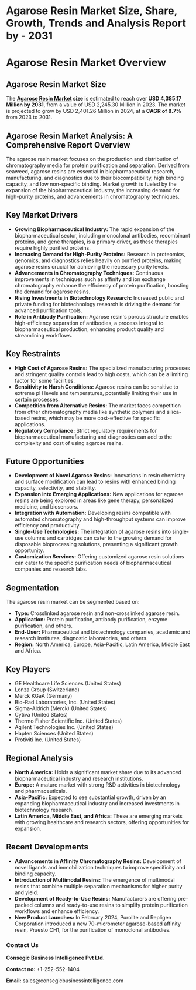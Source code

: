 # Agarose Resin Market Size, Share, Growth, Trends and Analysis Report by - 2031
# <h1>Agarose Resin Market Overview</h1>

<h2>Agarose Resin Market Size</h2>
<p>The <strong> <a href="https://www.consegicbusinessintelligence.com/agarose-resin-market"><b>Agarose Resin Market</b></a> size</strong> is estimated to reach over <strong>USD 4,385.17 Million by 2031</strong>, from a value of USD 2,245.30 Million in 2023. The market is projected to grow by USD 2,401.26 Million in 2024, at a <strong>CAGR of 8.7%</strong> from 2023 to 2031.</p>

<h2>Agarose Resin Market Analysis: A Comprehensive Report Overview</h2>
<p>The agarose resin market focuses on the production and distribution of chromatography media for protein purification and separation. Derived from seaweed, agarose resins are essential in biopharmaceutical research, manufacturing, and diagnostics due to their biocompatibility, high binding capacity, and low non-specific binding. Market growth is fueled by the expansion of the biopharmaceutical industry, the increasing demand for high-purity proteins, and advancements in chromatography techniques.</p>

<h2>Key Market Drivers</h2>
<ul>
    <li><strong>Growing Biopharmaceutical Industry:</strong> The rapid expansion of the biopharmaceutical sector, including monoclonal antibodies, recombinant proteins, and gene therapies, is a primary driver, as these therapies require highly purified proteins.</li>
    <li><strong>Increasing Demand for High-Purity Proteins:</strong> Research in proteomics, genomics, and diagnostics relies heavily on purified proteins, making agarose resins crucial for achieving the necessary purity levels.</li>
    <li><strong>Advancements in Chromatography Techniques:</strong> Continuous improvements in techniques such as affinity and ion exchange chromatography enhance the efficiency of protein purification, boosting the demand for agarose resins.</li>
    <li><strong>Rising Investments in Biotechnology Research:</strong> Increased public and private funding for biotechnology research is driving the demand for advanced purification tools.</li>
    <li><strong>Role in Antibody Purification:</strong> Agarose resin's porous structure enables high-efficiency separation of antibodies, a process integral to biopharmaceutical production, enhancing product quality and streamlining workflows.</li>
</ul>

<h2>Key Restraints</h2>
<ul>
    <li><strong>High Cost of Agarose Resins:</strong> The specialized manufacturing processes and stringent quality controls lead to high costs, which can be a limiting factor for some facilities.</li>
    <li><strong>Sensitivity to Harsh Conditions:</strong> Agarose resins can be sensitive to extreme pH levels and temperatures, potentially limiting their use in certain processes.</li>
    <li><strong>Competition from Alternative Resins:</strong> The market faces competition from other chromatography media like synthetic polymers and silica-based resins, which may be more cost-effective for specific applications.</li>
    <li><strong>Regulatory Compliance:</strong> Strict regulatory requirements for biopharmaceutical manufacturing and diagnostics can add to the complexity and cost of using agarose resins.</li>
</ul>

<h2>Future Opportunities</h2>
<ul>
    <li><strong>Development of Novel Agarose Resins:</strong> Innovations in resin chemistry and surface modification can lead to resins with enhanced binding capacity, selectivity, and stability.</li>
    <li><strong>Expansion into Emerging Applications:</strong> New applications for agarose resins are being explored in areas like gene therapy, personalized medicine, and biosensors.</li>
    <li><strong>Integration with Automation:</strong> Developing resins compatible with automated chromatography and high-throughput systems can improve efficiency and productivity.</li>
    <li><strong>Single-Use Technologies:</strong> The integration of agarose resins into single-use columns and cartridges can cater to the growing demand for disposable bioprocessing solutions, presenting a significant growth opportunity.</li>
    <li><strong>Customization Services:</strong> Offering customized agarose resin solutions can cater to the specific purification needs of biopharmaceutical companies and research labs.</li>
</ul>

<h2>Segmentation</h2>
<p>The agarose resin market can be segmented based on:</p>
<ul>
    <li><strong>Type:</strong> Crosslinked agarose resin and non-crosslinked agarose resin.</li>
    <li><strong>Application:</strong> Protein purification, antibody purification, enzyme purification, and others.</li>
    <li><strong>End-User:</strong> Pharmaceutical and biotechnology companies, academic and research institutes, diagnostic laboratories, and others.</li>
    <li><strong>Region:</strong> North America, Europe, Asia-Pacific, Latin America, Middle East and Africa.</li>
</ul>

<h2>Key Players</h2>
<ul>
    <li>GE Healthcare Life Sciences (United States)</li>
    <li>Lonza Group (Switzerland)</li>
    <li>Merck KGaA (Germany)</li>
    <li>Bio-Rad Laboratories, Inc. (United States)</li>
    <li>Sigma-Aldrich (Merck) (United States)</li>
    <li>Cytiva (United States)</li>
    <li>Thermo Fisher Scientific Inc. (United States)</li>
    <li>Agilent Technologies Inc. (United States)</li>
    <li>Hapten Sciences (United States)</li>
    <li>Protiviti Inc. (United States)</li>
</ul>

<h2>Regional Analysis</h2>
<ul>
    <li><strong>North America:</strong> Holds a significant market share due to its advanced biopharmaceutical industry and research institutions.</li>
    <li><strong>Europe:</strong> A mature market with strong R&D activities in biotechnology and pharmaceuticals.</li>
    <li><strong>Asia-Pacific:</strong> Expected to see substantial growth, driven by an expanding biopharmaceutical industry and increased investments in biotechnology research.</li>
    <li><strong>Latin America, Middle East, and Africa:</strong> These are emerging markets with growing healthcare and research sectors, offering opportunities for expansion.</li>
</ul>

<h2>Recent Developments</h2>
<ul>
    <li><strong>Advancements in Affinity Chromatography Resins:</strong> Development of novel ligands and immobilization techniques to improve specificity and binding capacity.</li>
    <li><strong>Introduction of Multimodal Resins:</strong> The emergence of multimodal resins that combine multiple separation mechanisms for higher purity and yield.</li>
    <li><strong>Development of Ready-to-Use Resins:</strong> Manufacturers are offering pre-packed columns and ready-to-use resins to simplify protein purification workflows and enhance efficiency.</li>
    <li><strong>New Product Launches:</strong> In February 2024, Purolite and Repligen Corporation introduced a new 70-micrometer agarose-based affinity resin, Praesto CH1, for the purification of monoclonal antibodies.</li>
</ul>

<div class="contact-info">
    <h3>Contact Us</h3>
    <p><strong>Consegic Business Intelligence Pvt Ltd.</strong></p>
    <p><strong>Contact no:</strong> +1-252-552-1404</p>
    <p><strong>Email:</strong> sales@consegicbusinessintelligence.com</p>
</div>
    </div>

</body>
</html> 
